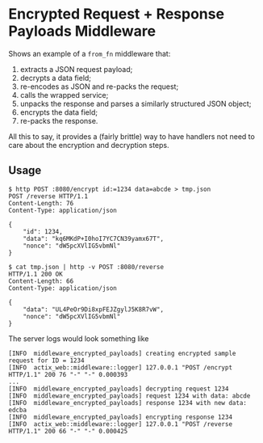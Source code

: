 # Encrypted Request + Response Payloads Middleware

Shows an example of a `from_fn` middleware that:

1. extracts a JSON request payload;
1. decrypts a data field;
1. re-encodes as JSON and re-packs the request;
1. calls the wrapped service;
1. unpacks the response and parses a similarly structured JSON object;
1. encrypts the data field;
1. re-packs the response.

All this to say, it provides a (fairly brittle) way to have handlers not need to care about the encryption and decryption steps.

## Usage

```console
$ http POST :8080/encrypt id:=1234 data=abcde > tmp.json
POST /reverse HTTP/1.1
Content-Length: 76
Content-Type: application/json

{
    "id": 1234,
    "data": "kq6MKdP+I0hoI7YC7CN39yamx67T",
    "nonce": "dW5pcXVlIG5vbmNl"
}

$ cat tmp.json | http -v POST :8080/reverse
HTTP/1.1 200 OK
Content-Length: 66
Content-Type: application/json

{
    "data": "UL4PeOr9Di8xpFEJZgylJ5K8R7vW",
    "nonce": "dW5pcXVlIG5vbmNl"
}
```

The server logs would look something like

```plain
[INFO  middleware_encrypted_payloads] creating encrypted sample request for ID = 1234
[INFO  actix_web::middleware::logger] 127.0.0.1 "POST /encrypt HTTP/1.1" 200 76 "-" "-" 0.000393
...
[INFO  middleware_encrypted_payloads] decrypting request 1234
[INFO  middleware_encrypted_payloads] request 1234 with data: abcde
[INFO  middleware_encrypted_payloads] response 1234 with new data: edcba
[INFO  middleware_encrypted_payloads] encrypting response 1234
[INFO  actix_web::middleware::logger] 127.0.0.1 "POST /reverse HTTP/1.1" 200 66 "-" "-" 0.000425
```
